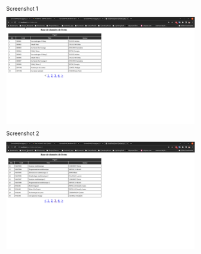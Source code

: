 <p>Screenshot 1</p>
<p align="center">
  <img src="https://github.com/GonzoDMX/Langages_Web/blob/main/TP_1_Pagination/tp1-screenshot1.png">
</p>

<p>Screenshot 2</p>
<p align="center">
  <img src="https://github.com/GonzoDMX/Langages_Web/blob/main/TP_1_Pagination/tp1-screenshot2.png">
</p>

